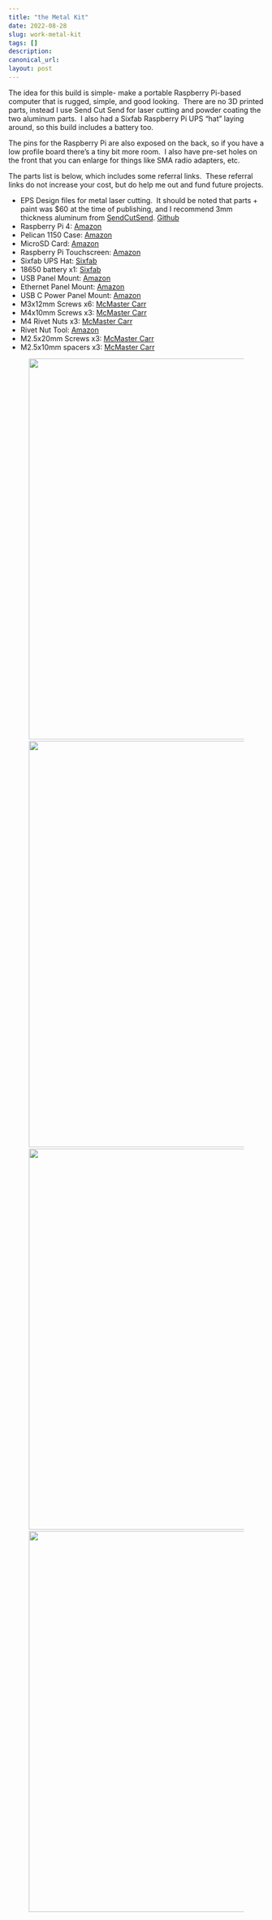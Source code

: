 ```yaml
---
title: "the Metal Kit"
date: 2022-08-28
slug: work-metal-kit
tags: []
description: 
canonical_url: 
layout: post
---
```

<p>The idea for this build is simple- make a portable Raspberry Pi-based computer that is rugged, simple, and good looking.  There are no 3D printed parts, instead I use Send Cut Send for laser cutting and powder coating the two aluminum parts.  I also had a Sixfab Raspberry Pi UPS “hat” laying around, so this build includes a battery too.</p><p>The pins for the Raspberry Pi are also exposed on the back, so if you have a low profile board there’s a tiny bit more room.  I also have pre-set holes on the front that you can enlarge for things like SMA radio adapters, etc.</p><p>The parts list is below, which includes some referral links.  These referral links do not increase your cost, but do help me out and fund future projects.</p><ul><li>EPS Design files for metal laser cutting.  It should be noted that parts + paint was $60 at the time of publishing, and I recommend 3mm thickness aluminum from <a href="https://sendcutsend.com/materials/5052-aluminum/">SendCutSend</a>. <a href="https://github.com/jdoscher/back7_metal_kit">Github</a></li><li>Raspberry Pi 4: <a href="https://amzn.to/3CyFq3T">Amazon</a></li><li>Pelican 1150 Case: <a href="https://amzn.to/3Ak6Dob">Amazon</a></li><li>MicroSD Card: <a href="https://amzn.to/3Raoswr">Amazon</a></li><li>Raspberry Pi Touchscreen: <a href="https://amzn.to/3CrSRSS">Amazon</a></li><li>Sixfab UPS Hat: <a href="https://sixfab.com/product/raspberry-pi-power-management-ups-hat/">Sixfab</a></li><li>18650 battery x1: <a href="https://sixfab.com/product/ncr-18650b-protected-button-top-battery/">Sixfab</a></li><li>USB Panel Mount: <a href="https://amzn.to/3dTZ3Ji">Amazon</a></li><li>Ethernet Panel Mount: <a href="https://amzn.to/3dVGl45">Amazon</a></li><li>USB C Power Panel Mount: <a href="https://amzn.to/3AJZkra">Amazon</a></li><li>M3x12mm Screws x6: <a href="https://www.mcmaster.com/catalog/91290A117">McMaster Carr</a></li><li>M4x10mm Screws x3: <a href="https://www.mcmaster.com/catalog/91290A144">McMaster Carr</a></li><li>M4 Rivet Nuts x3: <a href="https://www.mcmaster.com/94020A371/">McMaster Carr</a></li><li>Rivet Nut Tool: <a href="https://amzn.to/3QOEexh">Amazon</a></li><li>M2.5x20mm Screws x3: <a href="https://www.mcmaster.com/catalog/91290A108">McMaster Carr</a></li><li>M2.5x10mm spacers x3: <a href="https://www.mcmaster.com/catalog/94669A104">McMaster Carr</a></li></ul><figure class="kg-card kg-gallery-card kg-width-wide"><div class="kg-gallery-container"><div class="kg-gallery-row"><div class="kg-gallery-image"><img src="/images/content/images/2023/07/20220824-IMG_5720.jpg" width="1000" height="750" loading="lazy" alt srcset="/images/content/images/2023/07/20220824-IMG_5720.jpg 600w, /images/content/images/2023/07/20220824-IMG_5720.jpg 1000w" sizes="(min-width: 720px) 720px"></div><div class="kg-gallery-image"><img src="/images/content/images/2023/07/20220824-IMG_5719.jpg" width="1000" height="800" loading="lazy" alt srcset="/images/content/images/2023/07/20220824-IMG_5719.jpg 600w, /images/content/images/2023/07/20220824-IMG_5719.jpg 1000w" sizes="(min-width: 720px) 720px"></div></div><div class="kg-gallery-row"><div class="kg-gallery-image"><img src="/images/content/images/2023/07/20220824-IMG_5717.jpg" width="1000" height="750" loading="lazy" alt srcset="/images/content/images/2023/07/20220824-IMG_5717.jpg 600w, /images/content/images/2023/07/20220824-IMG_5717.jpg 1000w" sizes="(min-width: 720px) 720px"></div><div class="kg-gallery-image"><img src="/images/content/images/2023/07/20220824-IMG_5718.jpg" width="1000" height="750" loading="lazy" alt srcset="/images/content/images/2023/07/20220824-IMG_5718.jpg 600w, /images/content/images/2023/07/20220824-IMG_5718.jpg 1000w" sizes="(min-width: 720px) 720px"></div></div></div></figure>
